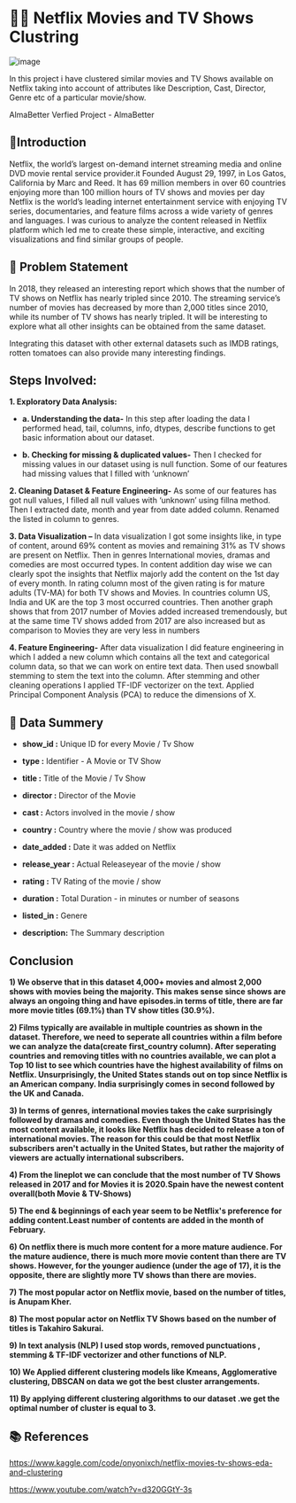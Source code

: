  #   🍿🥤                                                             **Netflix Movies and TV Shows Clustring**
 
![image](https://user-images.githubusercontent.com/87980985/212687453-28d4d6f1-c6d4-484e-8c0c-615aca0a3afa.png)

In this project i have clustered similar movies and TV Shows available on Netflix taking into account of attributes like Description, Cast, Director, Genre etc of a particular movie/show.

 AlmaBetter Verfied Project - AlmaBetter


## **📖Introduction**
Netflix, the world’s largest on-demand internet streaming media and online DVD movie rental service provider.it Founded August 29, 1997, in Los Gatos, California by Marc and Reed. It has 69 million members in over 60 countries enjoying more than 100 million hours of TV shows and movies per day Netflix is the world’s leading internet entertainment service with enjoying TV series, documentaries, and feature films across a wide variety of genres and languages. I was curious to analyze the content released in Netflix platform which led me to create these simple, interactive, and exciting visualizations and find similar groups of people.



## **📖 Problem Statement**
In 2018, they released an interesting report which shows that the number of TV shows on Netflix has nearly tripled since 2010. The streaming service’s number of movies has decreased by more than 2,000 titles since 2010, while its number of TV shows has nearly tripled. It will be interesting to explore what all other insights can be obtained from the same dataset.

Integrating this dataset with other external datasets such as IMDB ratings, rotten tomatoes can also provide many interesting findings.

## **Steps Involved:**


**1. Exploratory Data Analysis:**

* **a. Understanding the data-** In this step after loading the data I performed head, tail, columns, info, dtypes, describe functions to get basic information about our dataset.

* **b. Checking for missing & duplicated values-**  Then I checked for missing values in our dataset using is null function. Some of our features had missing values that I filled with ‘unknown’

**2. Cleaning Dataset & Feature Engineering-** As some of our features has got null values, I filled all null values with ‘unknown’ using fillna method. Then I extracted date, month and year from date added column. Renamed the listed in column to genres.

**3. Data Visualization –** In data visualization I got some insights like, in type of content, around 69% content as movies and remaining 31% as TV shows are present on Netflix. Then in genres International movies, dramas and comedies are most occurred types. In content addition day wise we can clearly spot the insights that Netflix majorly add the content on the 1st day of every month. In rating column most of the given rating is for mature adults (TV-MA) for both TV shows and Movies. In countries column US, India and UK are the top 3 most occurred countries. Then another graph shows that from 2017 number of Movies added increased tremendously, but at the same time TV shows added from 2017 are also increased but as comparison to Movies they are very less in numbers

**4. Feature Engineering-** After data visualization I did feature engineering in which I added a new column which contains all the text and categorical column data, so that we can work on entire text data. Then used snowball stemming to stem the text into the column. After stemming and other cleaning operations I applied TF-IDF vectorizer on the text. Applied Principal Component Analysis (PCA) to reduce the dimensions of X.

## **📖 Data Summery**

* **show_id :** Unique ID for every Movie / Tv Show

* **type :** Identifier - A Movie or TV Show

* **title :** Title of the Movie / Tv Show

* **director :** Director of the Movie

* **cast :** Actors involved in the movie / show

* **country :** Country where the movie / show was produced

* **date_added :** Date it was added on Netflix

* **release_year :** Actual Releaseyear of the movie / show

* **rating :** TV Rating of the movie / show

* **duration :** Total Duration - in minutes or number of seasons

* **listed_in :** Genere

* **description:** The Summary description

## **Conclusion**

**1) We observe that in this dataset 4,000+ movies and almost 2,000 shows with movies being the majority. This makes sense since shows are always an ongoing thing and have episodes.in terms of title, there are far more movie titles (69.1%) than TV show titles (30.9%).**

**2) Films typically are available in multiple countries as shown in the dataset. Therefore, we need to seperate all countries within a film before we can analyze the data(create first_country column). After seperating countries and removing titles with no countries available, we can plot a Top 10 list to see which countries have the highest availability of films on Netflix. Unsurprisingly, the United States stands out on top since Netflix is an American company. India surprisingly comes in second followed by the UK and Canada.**

**3) In terms of genres, international movies takes the cake surprisingly followed by dramas and comedies. Even though the United States has the most content available, it looks like Netflix has decided to release a ton of international movies. The reason for this could be that most Netflix subscribers aren't actually in the United States, but rather the majority of viewers are actually international subscribers.**

**4) From the lineplot we can conclude that the most number of TV Shows released in 2017 and for Movies it is 2020.Spain have the newest content overall(both Movie & TV-Shows)**

**5) The end & beginnings of each year seem to be Netflix's preference for adding content.Least number of contents are added in the month of February.**

**6) On netflix there is much more content for a more mature audience. For the mature audience, there is much more movie content than there are TV shows. However, for the younger audience (under the age of 17), it is the opposite, there are slightly more TV shows than there are movies.**

**7) The most popular actor on Netflix movie, based on the number of titles, is Anupam Kher.**

**8) The most popular actor on Netflix TV Shows based on the number of titles is Takahiro Sakurai.**

**9) In text analysis (NLP) I used stop words, removed punctuations , stemming & TF-IDF vectorizer and other functions of NLP.**

**10) We Applied different clustering models like Kmeans, Agglomerative clustering, DBSCAN on data we got the best cluster arrangements.**

**11)  By applying different clustering algorithms to our dataset .we get the optimal number of cluster is equal to 3.**

## **📚 References**

 https://www.kaggle.com/code/onyonixch/netflix-movies-tv-shows-eda-and-clustering
 
 https://www.youtube.com/watch?v=d320GGtY-3s


